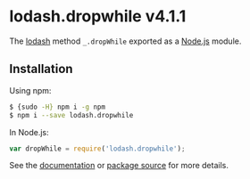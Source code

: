 # lodash.dropwhile v4.1.1

The [lodash](https://lodash.com/) method `_.dropWhile` exported as a [Node.js](https://nodejs.org/) module.

## Installation

Using npm:
```bash
$ {sudo -H} npm i -g npm
$ npm i --save lodash.dropwhile
```

In Node.js:
```js
var dropWhile = require('lodash.dropwhile');
```

See the [documentation](https://lodash.com/docs#dropWhile) or [package source](https://github.com/lodash/lodash/blob/4.1.1-npm-packages/lodash.dropwhile) for more details.
